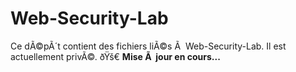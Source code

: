 ﻿# Web-Security-Lab
Ce dÃ©pÃ´t contient des fichiers liÃ©s Ã  Web-Security-Lab. Il est actuellement privÃ©.
ðŸš€ **Mise Ã  jour en cours...**
